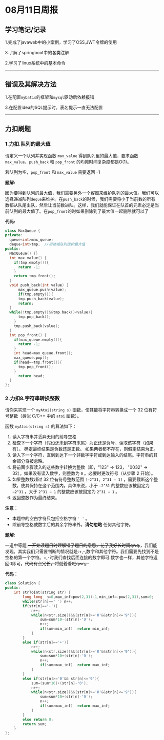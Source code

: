 # 08月11日周报

## 学习笔记/记录

1.完成了javaweb中的小案例，学习了OSS,JWT令牌的使用

3.了解了springboot中的各类注解

2.学习了linux系统中的基本命令

------



## 错误及其解决方法

1.在配置`mybatis`的框架和`mysql`驱动后依赖报错

[^在重新配置maven本地仓库和尝试其他解决方法无果后，发现删去pom.xml中当前项目的版本号后的RELEASE字符后maven正常，并开始下载依赖。version中不能带有字符]: 2.在编写 mybatis的代码运行后报错
[^发现是在配置application时,数据库的名称没有加入到数据库的url中，导致找不到数据库,添加后正常运行]: 

3.在配置idea的SQL提示时，表名提示一直无法配置

[^发现在url后加上: serverTimezone=GMT 后配置成功]: 

------

## 力扣刷题

### 1.力扣.队列的最大值

请定义一个队列并实现函数 `max_value` 得到队列里的最大值，要求函数`max_value`、`push_back` 和 `pop_front` 的均摊时间复杂度都是O(1)。

若队列为空，`pop_front` 和 `max_value` 需要返回 -1

**题解:**

因为要得到队列的最大值，我们需要另外一个容器来维护队列的最大值。我们可以选择递减队列`deque`来维护。在`push_back`的时候，我们需要将小于当前数的所有数都从队尾出队，然后让当前数进队。这样，我们就能保证在队首的元素必定是当前队列的最大值了。在`pop_front`的时如果删除到了最大值一起删除就可以了

**代码:**

```c++
class MaxQueue {
private:
  queue<int>max_queue;    
  deque<int>tmp;  //用递减队列维护最大值
public:
  MaxQueue() {}
  int max_value() {
    if(tmp.empty()){
      return -1;
    }
    return tmp.front();
  }
  void push_back(int value) {
      max_queue.push(value);
      if(tmp.empty()){
      tmp.push_back(value);
      return;
  }
  while(!tmp.empty()&&tmp.back()<value){
      tmp.pop_back();
    }
    tmp.push_back(value);
  }
  int pop_front() {
    if(max_queue.empty()){
      return -1;
    }
    int head=max_queue.front();
    max_queue.pop();
    if(head==tmp.front()){
      tmp.pop_front();
    }
      return head;
  }
};
```

### 2.力扣8.字符串转换整数

请你来实现一个 `myAtoi(string s)` 函数，使其能将字符串转换成一个 32 位有符号整数（类似 C/C++ 中的 `atoi` 函数）。

函数 `myAtoi(string s)` 的算法如下：

1. 读入字符串并丢弃无用的前导空格
2. 检查下一个字符（假设还未到字符末尾）为正还是负号，读取该字符（如果有）。 确定最终结果是负数还是正数。 如果两者都不存在，则假定结果为正。
3. 读入下一个字符，直到到达下一个非数字字符或到达输入的结尾。字符串的其余部分将被忽略。
4. 将前面步骤读入的这些数字转换为整数（即，"123" -> 123， "0032" -> 32）。如果没有读入数字，则整数为 `0` 。必要时更改符号（从步骤 2 开始）。
5. 如果整数数超过 32 位有符号整数范围 `[−2^31, 2^31 − 1]` ，需要截断这个整数，使其保持在这个范围内。具体来说，小于 `−2^31` 的整数应该被固定为 `−2^31` ，大于 `2^31 − 1` 的整数应该被固定为 `2^31 − 1` 。
6. 返回整数作为最终结果。

**注意：**

- 本题中的空白字符只包括空格字符 `' '` 。
- 除前导空格或数字后的其余字符串外，**请勿忽略** 任何其他字符。

**题解:**

一道中等题,~~一开始读题目时理解错了题目的意思，花了我好长时间qwq.~~，我们能发现，其实我们只需要判断的情况就是:+,-,数字和其他字符。我们需要先找到不是空格的第一个字符。+,-时我们查找后面连接的数字即可.数字也一样，其他字符返回0即可。~~代码有点冗长，将就着看吧qwq。~~

**代码：**

```c++
class Solution {
public:
    int strToInt(string str) {
        long long  n=0,max_inf=pow(2,31)-1,min_inf=-pow(2,31),sum=0;
        while(str[n]==' ') n++;
        if(str[n]=='-'){
            n++;
            while(n<str.size()&&(str[n]>='0'&&str[n]<='9')){                
                sum=sum*10-(str[n]-'0');
                n++;
                if(sum<min_inf)  return min_inf;
            }
        }
        else if(str[n]=='+'){
            n++;
            while(n<str.size()&&(str[n]>='0'&&str[n]<='9')){                
                sum=sum*10+(str[n]-'0');
                n++;
                if(sum>max_inf)  return max_inf;
            }
        }
        else if(str[n]>='0'&& str[n]<='9'){
            sum=(sum*10)+(str[n]-'0');
            n++;
            while(n<str.size()&&(str[n]>='0'&&str[n]<='9')){                
                sum=sum*10+(str[n]-'0');
                n++;
                if(sum>max_inf)  return max_inf;
            }
        }
        else return 0;
        return sum;
    }
};
```

